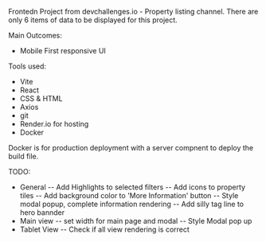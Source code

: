 Frontedn Project from devchallenges.io - Property listing channel.
There are only 6 items of data to be displayed for this project.

Main Outcomes:

- Mobile First responsive UI

Tools used:

- Vite
- React
- CSS & HTML
- Axios
- git
- Render.io for hosting
- Docker

Docker is for production deployment with a server compnent to deploy the build file.

TODO:

- General
  -- Add Highlights to selected filters
  -- Add icons to property tiles
  -- Add background color to 'More Information' button
  -- Style modal popup, complete information rendering
  -- Add silly tag line to hero bannder
- Main view
  -- set width for main page and modal
  -- Style Modal pop up
- Tablet View
  -- Check if all view rendering is correct

